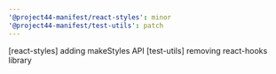 ```yaml
---
'@project44-manifest/react-styles': minor
'@project44-manifest/test-utils': patch
---
```


[react-styles] adding makeStyles API [test-utils] removing react-hooks library
